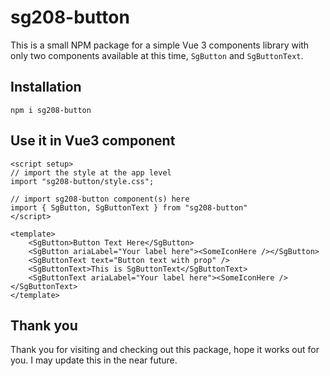 # sg208-button

This is a small NPM package for a simple Vue 3 components library with only two components available at this time, `SgButton` and `SgButtonText`.

## Installation

```
npm i sg208-button
```

## Use it in Vue3 component

```
<script setup>
// import the style at the app level
import "sg208-button/style.css";

// import sg208-button component(s) here
import { SgButton, SgButtonText } from "sg208-button"
</script>

<template>
    <SgButton>Button Text Here</SgButton>
    <SgButton ariaLabel="Your label here"><SomeIconHere /></SgButton>
    <SgButtonText text="Button text with prop" />
    <SgButtonText>This is SgButtonText</SgButtonText>
    <SgButtonText ariaLabel="Your label here"><SomeIconHere /></SgButtonText>
</template>
```

## Thank you

Thank you for visiting and checking out this package, hope it works out for you. I may update this in the near future.
